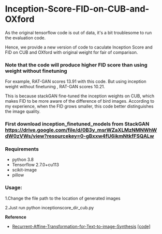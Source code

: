 # Inception-Score-FID-on-CUB-and-OXford
As the original tensorflow code is out of data, it's a bit troublesome to run the evaluation code.

Hence, we provide a new version of code to caculate Inception Score and FID on CUB and OXford with original weight for fair of comparison.

### Note that the code will produce higher FID score than using weight without finetuning
For example, RAT-GAN scores 13.91 with this code. But using inception weight without finetuning , RAT-GAN scores 10.21.

This is because stackGAN fine-tuned the inception weights on CUB, which makes FID to be more aware of the difference of bird images. According to my experience, when the FID grows smaller, this code better distinguishes the image quality.

### First download inception_finetuned_models from StackGAN https://drive.google.com/file/d/0B3y_msrWZaXLMzNMNWhWdW0zVWs/view?resourcekey=0-gBxxw4fU6ikmNtkfFSQALw



### Requirements
- python 3.8
- Tensorflow 2.7.0+cu113
- scikit-image
- pillow
### Usage:

1.Change the file path to the location of generated images

2.Just run python inceptionscore_dir_cub.py

**Reference**
- [Recurrent-Affine-Transformation-for-Text-to-image-Synthesis](https://arxiv.org/abs/2204.10482) [[code]](https://github.com/senmaoy/Recurrent-Affine-Transformation-for-Text-to-image-Synthesis.git)
